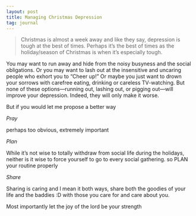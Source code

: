 ```yaml
---
layout: post
title: Managing Christmas Depression
tag: journal
---
```


<blockquote>Christmas is almost a week away and like they say, depression is tough at the best of times. Perhaps it’s the best of times as the holiday/season of Christmas is when it’s especially tough.</blockquote>

You may want to run away and hide from the noisy busyness and the social obligations. Or you may want to lash out at the insensitive and uncaring people who exhort you to “Cheer up!” Or maybe you just want to drown your sorrows with carefree eating, drinking or careless TV-watching. But none of these options—running out, lashing out, or pigging out—will improve your depression. Indeed, they will only make it worse.

But if you would let me propose a better way

*Pray*

perhaps too obvious, extremely important

*Plan*

While it’s not wise to totally withdraw from social life during the holidays, neither is it wise to force yourself to go to every social gathering. so PLAN your routine properly

*Share*

Sharing is caring and I mean it both ways, share both the goodies of your life and the baddies :D with those you care for and care about you.

Most importantly let the joy of the lord be your strength

